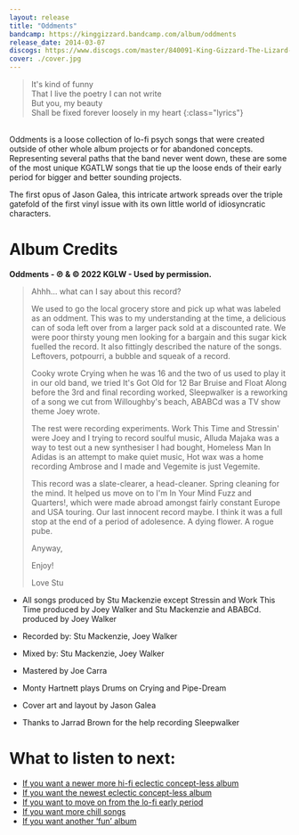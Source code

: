 ```yaml
---
layout: release
title: "Oddments"
bandcamp: https://kinggizzard.bandcamp.com/album/oddments
release_date: 2014-03-07
discogs: https://www.discogs.com/master/840091-King-Gizzard-The-Lizard-Wizard-Oddments
cover: ./cover.jpg
---
```


> It's kind of funny  
> That I live the poetry I can not write  
> But you, my beauty  
> Shall be fixed forever loosely in my heart
{:class="lyrics"}
<br>
Oddments is a loose collection of lo-fi psych songs that were created outside of other whole album projects or for abandoned concepts. Representing several paths that the band never went down, these are some of the most unique KGATLW songs that tie up the loose ends of their early period for bigger and better sounding projects.

The first opus of Jason Galea, this intricate artwork spreads over the triple gatefold of the first vinyl issue with its own little world of idiosyncratic characters.

# Album Credits 

**Oddments - ℗ & © 2022 KGLW - Used by permission.**

> Ahhh... what can I say about this record?  
>  
>  We used to go the local grocery store and pick up what was labeled as an oddment. This was to my understanding at the time, a delicious can of soda left over from a larger pack sold at a discounted rate. We were poor thirsty young men looking for a bargain and this sugar kick fuelled the record. It also fittingly described the nature of the songs. Leftovers, potpourri, a bubble and squeak of a record.  
>  
> Cooky wrote Crying when he was 16 and the two of us used to play it in our old band, we tried It's Got Old for 12 Bar Bruise and Float Along before the 3rd and final recording worked, Sleepwalker is a reworking of a song we cut from Willoughby's beach, ABABCd was a TV show theme Joey wrote.  
>  
> The rest were recording experiments. Work This Time and Stressin' were Joey and I trying to record soulful music, Alluda Majaka was a way to test out a new synthesiser I had bought, Homeless Man In Adidas is an attempt to make quiet music, Hot wax was a home recording Ambrose and I made and Vegemite is just Vegemite.  
>  
> This record was a slate-clearer, a head-cleaner. Spring cleaning for the mind. It helped us move on to I'm In Your Mind Fuzz and Quarters!, which were made abroad amongst fairly constant Europe and USA touring. Our last innocent record maybe. I think it was a full stop at the end of a period of adolesence. A dying flower. A rogue pube.  
>   
> Anyway,  
>  
> Enjoy!  
>  
> Love Stu  

* All songs produced by Stu Mackenzie except Stressin and Work This Time produced by Joey Walker and Stu Mackenzie and ABABCd. produced by Joey Walker
* Recorded by: Stu Mackenzie, Joey Walker
* Mixed by: Stu Mackenzie, Joey Walker
* Mastered by Joe Carra

* Monty Hartnett plays Drums on Crying and Pipe-Dream
* Cover art and layout by Jason Galea
* Thanks to Jarrad Brown for the help recording Sleepwalker

# What to listen to next:

*   [If you want a newer more hi-fi eclectic concept-less album](../gumboot-soup)
*   [If you want the newest eclectic concept-less album](../omnium-gatherium)
*   [If you want to move on from the lo-fi early period](../im-in-your-mind-fuzz)
*   [If you want more chill songs](../paper-mache-dream-balloon)
*   [If you want another ‘fun’ album](../fishing-for-fishies)
